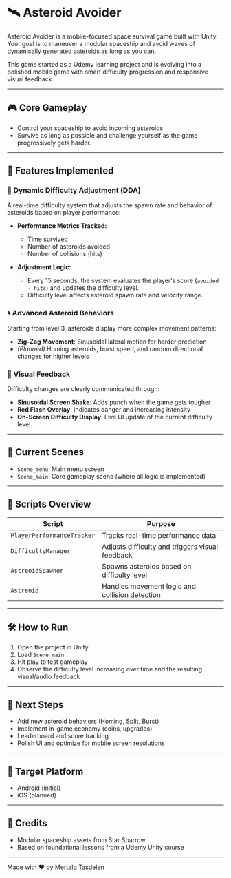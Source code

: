 # 🛰️ Asteroid Avoider

Asteroid Avoider is a mobile-focused space survival game built with Unity.  
Your goal is to maneuver a modular spaceship and avoid waves of dynamically generated asteroids as long as you can.

This game started as a Udemy learning project and is evolving into a polished mobile game with smart difficulty progression and responsive visual feedback.

---

## 🎮 Core Gameplay

- Control your spaceship to avoid incoming asteroids.
- Survive as long as possible and challenge yourself as the game progressively gets harder.

---

## 🧠 Features Implemented

### 🧩 Dynamic Difficulty Adjustment (DDA)
A real-time difficulty system that adjusts the spawn rate and behavior of asteroids based on player performance:

- **Performance Metrics Tracked:**
  - Time survived
  - Number of asteroids avoided
  - Number of collisions (hits)

- **Adjustment Logic:**
  - Every 15 seconds, the system evaluates the player's score (`avoided - hits`) and updates the difficulty level.
  - Difficulty level affects asteroid spawn rate and velocity range.

### 🌀 Advanced Asteroid Behaviors
Starting from level 3, asteroids display more complex movement patterns:

- **Zig-Zag Movement**: Sinusoidal lateral motion for harder prediction  
- *(Planned)* Homing asteroids, burst speed, and random directional changes for higher levels

### 🌈 Visual Feedback
Difficulty changes are clearly communicated through:

- **Sinusoidal Screen Shake**: Adds punch when the game gets tougher
- **Red Flash Overlay**: Indicates danger and increasing intensity
- **On-Screen Difficulty Display**: Live UI update of the current difficulty level

---

## 🧪 Current Scenes

- `Scene_menu`: Main menu screen
- `Scene_main`: Core gameplay scene (where all logic is implemented)

---

## 📂 Scripts Overview

| Script | Purpose |
|--------|---------|
| `PlayerPerformanceTracker` | Tracks real-time performance data |
| `DifficultyManager` | Adjusts difficulty and triggers visual feedback |
| `AstreoidSpawner` | Spawns asteroids based on difficulty level |
| `Astreoid` | Handles movement logic and collision detection |

---

## 🛠️ How to Run

1. Open the project in Unity
2. Load `Scene_main`
3. Hit play to test gameplay
4. Observe the difficulty level increasing over time and the resulting visual/audio feedback

---

## 🎯 Next Steps

- Add new asteroid behaviors (Homing, Split, Burst)
- Implement in-game economy (coins, upgrades)
- Leaderboard and score tracking
- Polish UI and optimize for mobile screen resolutions

---

## 📱 Target Platform

- Android (initial)
- iOS (planned)

---

## 🙌 Credits

- Modular spaceship assets from Star Sparrow
- Based on foundational lessons from a Udemy Unity course

---

Made with ❤️ by [Mertalp Taşdelen](https://github.com/MertalpTasdelen)
